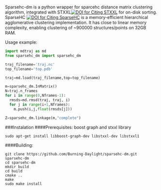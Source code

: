 Sparsehc-dm is a python wrapper for sparcehc distance matrix clustering algorithm, integrated with STXXL[![DOI for Citing STXXL](https://img.shields.io/badge/DOI-10.1002%2Fspe.v38%3A6-blue.svg)](http://dx.doi.org/10.1002/spe.v38:6) for on-disk sorting. SparseHC [![DOI for Citing SparseHC](https://img.shields.io/badge/DOI-10.1016%2Fj.procs.2014.05.001-blue.svg)](http://dx.doi.org/10.1016/j.procs.2014.05.001) is a memory-efficient hierarchical agglomerative clustering implementation. It has close to linear memory complexity, enabling clustering of ~900000 structures/points on 32GB RAM.

Usage example:
```python
import mdtraj as md
from sparsehc_dm import sparsehc_dm

traj_filename='traj.nc'
top_filename='top.pdb'

traj=md.load(traj_filename,top=top_filename)

m=sparsehc_dm.InMatrix()
N=traj.n_frames
for i in range(0,Nframes-1):
  rmsds=md.rmsd(traj, traj, i)
  for j in range(i+1,Nframes):
    m.push(i,j,float(rmsds[j]))

Z=sparsehc_dm.linkage(m,"complete")
```
###Instalation
####Prerequisites: boost graph and stxxl library
```
sudo apt-get install libboost-graph-dev libstxxl-dev libstxxl1
```
####Building:
```
git clone https://github.com/Burning-Daylight/sparsehc-dm.git sparsehc-dm
cd sparsehc-dm
mkdir build
cd build
cmake ..
make
sudo make install
```